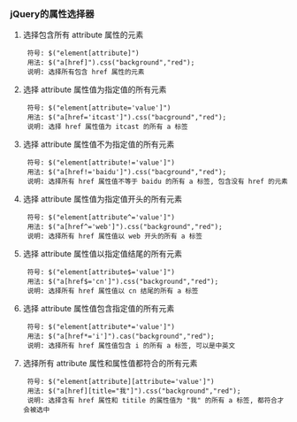 ### jQuery的属性选择器
	
1. 选择包含所有 attribute 属性的元素

		符号: $("element[attribute]")
		用法: $("a[href]").css("background","red");
		说明: 选择所有包含 href 属性的元素

2. 选择 attribute 属性值为指定值的所有元素

		符号: $("element[attribute='value']")
		用法: $("a[href='itcast']").css("bacground","red");
		说明: 选择 href 属性值为 itcast 的所有 a 标签

3. 选择 attribute 属性值不为指定值的所有元素

		符号: $("element[attribute!='value']")
		用法: $("a[href!='baidu']").css("bacground","red");
		说明: 选择所有 href 属性值不等于 baidu 的所有 a 标签, 包含没有 href 的元素

4. 选择 attribute 属性值为指定值开头的所有元素

		符号: $("element[attribute^='value']")
		用法: $("a[href^='web']").css("background","red");
		说明: 选择所有 href 属性值以 web 开头的所有 a 标签

5. 选择 attribute 属性值以指定值结尾的所有元素

		符号: $("element[attribute$='value']")
		用法: $("a[href$='cn']").css("background","red");
		说明: 选择所有 href 属性值以 cn 结尾的所有 a 标签

6. 选择 attribute 属性值包含指定值的所有元素

		符号: $("element[attribute*='value']")
		用法: $("a[href*='i']").cas("background","red");
		说明: 选择所有 href 属性值包含 i 的所有 a 标签, 可以是中英文

7. 选择所有 attribute 属性和属性值都符合的所有元素

		符号: $("element[attribute][attribute='value']")
		用法: $("a[href][title="我"]").css("background","red");
		说明: 选择含有 href 属性和 titile 的属性值为 "我" 的所有 a 标签, 都符合才会被选中